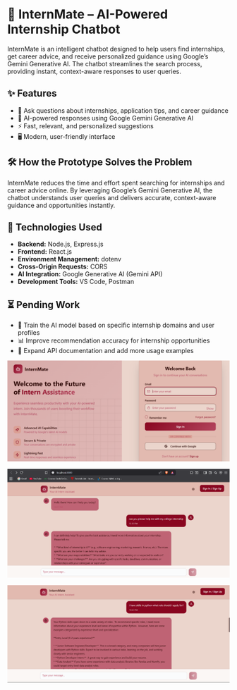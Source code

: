 # 🚀 InternMate – AI-Powered Internship Chatbot

InternMate is an intelligent chatbot designed to help users find internships, get career advice, and receive personalized guidance using Google’s Gemini Generative AI. The chatbot streamlines the search process, providing instant, context-aware responses to user queries.

## ✨ Features

- 💬 Ask questions about internships, application tips, and career guidance
- 🤖 AI-powered responses using Google Gemini Generative AI
- ⚡ Fast, relevant, and personalized suggestions
- 🖥️ Modern, user-friendly interface

## 🛠️ How the Prototype Solves the Problem

InternMate reduces the time and effort spent searching for internships and career advice online. By leveraging Google’s Gemini Generative AI, the chatbot understands user queries and delivers accurate, context-aware guidance and opportunities instantly.

## 🧰 Technologies Used

- **Backend:** Node.js, Express.js
- **Frontend:** React.js
- **Environment Management:** dotenv
- **Cross-Origin Requests:** CORS
- **AI Integration:** Google Generative AI (Gemini API)
- **Development Tools:** VS Code, Postman

## ⏳ Pending Work

- 🧠 Train the AI model based on specific internship domains and user profiles
- 📊 Improve recommendation accuracy for internship opportunities
- 📝 Expand API documentation and add more usage examples



![image alt](https://github.com/arpitm169/InternMate/blob/528c80017a5fa92c5dba1479444360fa4f39fce5/1.png)

![image alt](https://github.com/arpitm169/InternMate/blob/7aef40f9ef75ef0f46f914ebf2d47c1b14788750/2.png)

![image alt](https://github.com/arpitm169/InternMate/blob/a5b1e89e8812ecf614889c08e5300a845b178d94/3.png)






